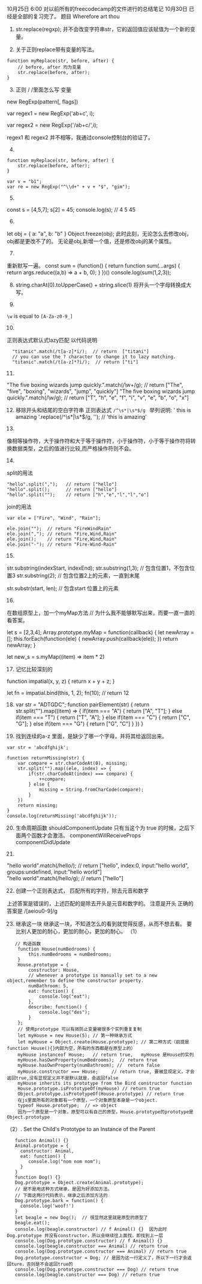 10月25日  6:00   对以前所有的freecodecamp的文件进行的总结笔记
10月30日 已经是全部的复习完了。
题目 Wherefore art thou

1. str.replace(regxp);  并不会改变字符串str，它的返回值应该赋值为一个新的变量。

2. 关于正则replace带有变量的写法。
```
function myReplace(str, before, after) {
	// before, after 均为变量
	str.replace(before, after);
}
```
3. 正则 / /里面怎么写 变量

new RegExp(pattern[, flags])

var regex1 = new RegExp('ab+c', i);

var regex2 = new RegExp('/ab+c/',i); 

regex1 和 regex2 并不相等，我通过console控制台的验证了。

4.
``` 
function myReplace(str, before, after) {
	str.replace(before, after);
} 
```
```
var v = "b1";
var re = new RegExp("^\\d+" + v + "$", "gim");
```

5.
const s = [4,5,7];
s[2] = 45;
console.log(s); // 4 5 45

6.
let obj = {
	a: "a",
	b: "b"
} 
Object.freeze(obj);
此时此刻，无论怎么去修改obj， obj都是更改不了的。
无论是obj,新增一个值，还是修改obj的某个属性。

7.
重新默写一遍。
const sum = (function() {
	return function sum(...args) {
		return args.reduce((a,b) => a + b, 0);
	}
})()
console.log(sum(1,2,3));

8. string.charAt(0).toUpperCase() + string.slice(1) 将开头一个字母转换成大写。

9.
`\w` is equal to `[A-Za-z0-9_]`



10.
正则表达式默认式lazy匹配
以代码说明
```
  "titanic".match(/t[a-z]*i/);  // return  ["titani"]
  // you can use the ? character to change it to lazy matching.
  "titanic".match(/t[a-z]*?i/);  // return ["ti"]
```

11.
"The five boxing wizards jump quickly.".match(/\w+/g);
// return ["The", "five", "boxing", "wizards", "jump", "quickly"]
"The five boxing wizards jump quickly.".match(/\w/g);
// return ["T", "h", "e", "f", "i", "v", "e", "b", "o", "x"]

12. 移除开头和结尾的空白字符串
正则表达式  `/^\s*|\s*$/g `
举列说明: ' this is amazing '.replace(/^\s*|\s*$/g, ''); // 'this is amazing'

13. 
像相等操作符，大于操作符和大于等于操作符，小于操作符，小于等于操作符将转换数据类型，之后的值进行比较,而严格操作符则不会。

14.
split的用法
```
"hello".split(",");   // return ["hello"]
"hello".split();      // return ["hello"]
"hello".split("");    // return ["h","e","l","l","o"]
```
join的用法

```
var ele = ["Fire", "Wind", "Rain"];

ele.join("");  // return "FireWindRain"
ele.join(","); // return "Fire,Wind,Rain"
ele.join();    // return "Fire,Wind,Rain"
ele.join("-"); // return "Fire-Wind-Rain"
```

15.
str.substring(indexStart, indexEnd);
str.substring(1,3); // 包含位置1，不包含位置3
str.substring(2);  //  包含位置2上的元素，一直到末尾

str.substr(start, len); // 包含start 位置上的元素

16.
在数组原型上，加一个myMap方法
// 为什么我不能够默写出来，而要一直一直的看答案。

let s = [2,3,4];
Array.prototype.myMap = function(callback) {
	let newArray = [];
	this.forEach(function(ele) {
		newArray.push(callback(ele));
	})
	return newArray;
}

let new_s = s.myMap((item) => item * 2)

17. 记忆比较深刻的

function impatial(x, y, z) {
	return x + y + z;
}

let fn = impatial.bind(this, 1, 2);
fn(10);   // return 12

18. 
	var str = "ADTGDC";
	function pairElement(str) {
		return str.split("").map((item) => {
			if(item === "A") {
				return ["A", "T"];
			} else if(item === "T") {
				return ["T", "A"];
		    } else if(item === "C") {
		    	return ["C", "G"];
			} else if(item === "G") {
				return ["G", "C"]
			}
		})
	}

19. 找到连续的a-z 里面，是缺少了哪一个字母，并将其给返回出来。

```
var str = 'abcdfghijk';

function returnMissing(str) {
    var compare = str.charCodeAt(0), missing;
	str.split("").map((ele, index) => {
		if(str.charCodeAt(index) === compare) {
			++compare;
		} else {
			missing = String.fromCharCode(compare);
		}
	})
	return missing;
}
console.log(returnMissing('abcdfghijk'));
```

20. 生命周期函数
shouldComponentUpdate      只有当这个为 true 的时候，之后下面两个函数才会激活。
componentWillReceiveProps  
componentDidUpdate 

21.
"hello world".match(/hello/);
// return ["hello", index:0, input:"hello world", groups:undefined, input:"hello world"]  
"hello world".match(/hello/g);
// return ["hello"]

22. 创建一个正则表达式， 匹配所有的字符，除去元音和数字
<!-- 答案:   /^[aeiou0-9]/g -->
上述答案是错误的，上述匹配的是除去开头是元音和数字的。 注意是开头
正确的答案是 /[aeiou0-9]/g 

23. 继承这一块
继承这一块，不知道怎么的看到就觉得反感，从而不想去看。
要比别人更加的耐心，更加的耐心，更加的耐心。
（1）
```
   // 构造函数
    function House(numBedrooms) {
        this.numBedrooms = numBedrooms;
    }
    House.prototype = {
        constructor: House,
        // whenever a prototype is manually set to a new object,remember to define the constructor property.
        numBathroom: 5,
        eat: function() {
            console.log("eat");
        },
        describe: function() {
            console.log("des");
        }
    }; 
    // 使用prototype 可以有效防止变量被很多个实列重复复制
    let myHouse = new House(5); // 第一种继承方式
    let myHouse = Object.create(House.prototype); // 第二种方式（前提是function House(){}内部为空，所有的东西都是在原型上的）
    myHouse instanceof House;   // return true,   myHouse 是House的实列
    myHouse.hasOwnProperty(numBedrooms);  // return true
    myHouse.hasOwnProperty(numBathroom); //  return false
    myHouse.constructor === House;     // return true, 要被显现定义，才会返回true,没有显现定义并不是默认就是，会返回false
    myHouse inherits its prototype from the Bird constructor function
    House.prototype.isPrototypeOf(myHouse) // return true
    Object.prototype.isPrototypeOf(House.prototype) // return true
    在js里面所有的对象都有一个原型，一个对象原型本身是一个object.
    typeof House.prototype;  // => object
    因为一个原型是一个对象，原型可以有自己的原型，House.prototype的prototype是Object.prototype
```

（2）. Set the Child's Prototype to an Instance of the Parent
```
   function Animal() {}
   Animal.prototype = {
     constructor: Animal,
     eat: function() {
        console.log("nom nom nom");
     }
   }
   function Dog() {}
   Dog.prototype = Object.create(Animal.prototype);
   // 是不是用这种方式继承，是因为好添加方法。
   // 下面这两行代码表示，继承之后添加方法的
   Dog.prototype.bark = function() {
     console.log('woof!')
   }
   let beagle = new Dog();  // 很显然这里就是原型的原型了
   beagle.eat();
   console.log(beagle.constructor) // f Animal() {}  因为此时Dog.prototype 并没有constructor，所以会继续往上面找，即找到上一层
   console.log(Dog.prototype.constructor) // f Animal() {}
   console.log(beagle.constructor === Animal) // return true
   console.log(Dog.prototype.constructor === Animal) // return true
   Dog.prototype.constructor = Dog; // 是因为这一行定义了，所以下一行才会返回ture，否则是不会返回true的
   console.log(Dog.prototype.constructor === Dog) // return true
   console.log(beagle.constructor === Dog) // return true
```